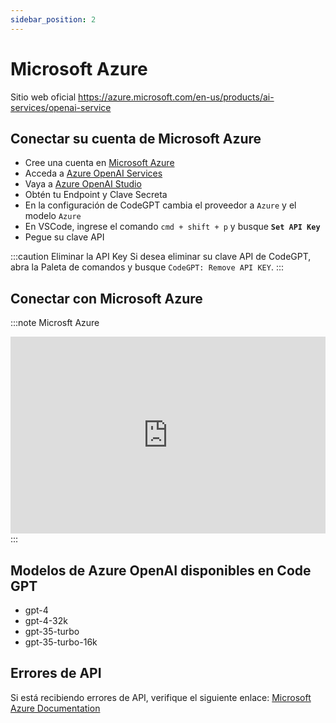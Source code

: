 ```yaml
---
sidebar_position: 2
---
```


# Microsoft Azure

Sitio web oficial https://azure.microsoft.com/en-us/products/ai-services/openai-service

## Conectar su cuenta de Microsoft Azure
- Cree una cuenta en [Microsoft Azure](https://azure.microsoft.com/en-us/free)
- Acceda a [Azure OpenAI Services](https://azure.microsoft.com/en-us/products/ai-services/openai-service)
- Vaya a [Azure OpenAI Studio](https://oai.azure.com/)
- Obtén tu Endpoint y Clave Secreta 
- En la configuración de CodeGPT cambia el proveedor a ```Azure``` y el modelo ```Azure```
- En VSCode, ingrese el comando ```cmd + shift + p``` y busque **`Set API Key`**
- Pegue su clave API

:::caution Eliminar la API Key 
Si desea eliminar su clave API de CodeGPT, abra la Paleta de comandos y busque `CodeGPT: Remove API KEY`.
:::

## Conectar con Microsoft Azure
:::note Microsft Azure
<iframe width="100%" height="315" src="https://www.youtube.com/embed/bIChZZjgE_k?si=YIED37k2djgG6-ch" title="YouTube video player" frameborder="0" allow="accelerometer; autoplay; clipboard-write; encrypted-media; gyroscope; picture-in-picture; web-share" allowfullscreen></iframe>
:::

## Modelos de Azure OpenAI disponibles en Code GPT
- gpt-4
- gpt-4-32k
- gpt-35-turbo
- gpt-35-turbo-16k

## Errores de API
Si está recibiendo errores de API, verifique el siguiente enlace: [Microsoft Azure Documentation](https://azure.microsoft.com/en-us/products/ai-services/openai-service/)
